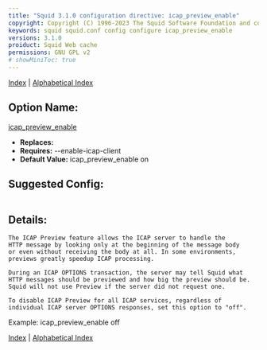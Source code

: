 ```yaml
---
title: "Squid 3.1.0 configuration directive: icap_preview_enable"
copyright: Copyright (C) 1996-2023 The Squid Software Foundation and contributors
keywords: squid squid.conf config configure icap_preview_enable
versions: 3.1.0
proiduct: Squid Web cache
permissions: GNU GPL v2
# showMiniToc: true
---
```

[Index](index#toc_icap_preview_enable) | [Alphabetical Index](index_all#toc_icap_preview_enable)

## Option Name:
[icap_preview_enable](#icap_preview_enable)
 * **Replaces:** 
 * **Requires:** --enable-icap-client
 * **Default Value:** icap_preview_enable on


## Suggested Config:
```plaintext

```

## Details:

	The ICAP Preview feature allows the ICAP server to handle the
	HTTP message by looking only at the beginning of the message body
	or even without receiving the body at all. In some environments,
	previews greatly speedup ICAP processing.

	During an ICAP OPTIONS transaction, the server may tell	Squid what
	HTTP messages should be previewed and how big the preview should be.
	Squid will not use Preview if the server did not request one.

	To disable ICAP Preview for all ICAP services, regardless of
	individual ICAP server OPTIONS responses, set this option to "off".
Example:
icap_preview_enable off



[Index](index#toc_icap_preview_enable) | [Alphabetical Index](index_all#toc_icap_preview_enable)

